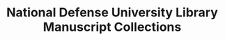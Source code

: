 ---
layout: repo
title: "National Defense University Library Manuscript Collections"
id: 24093
permalink: repos/24093/
---